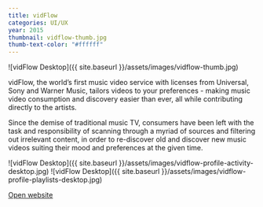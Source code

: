 ```yaml
---
title: vidFlow
categories: UI/UX
year: 2015
thumbnail: vidflow-thumb.jpg
thumb-text-color: "#ffffff"
---
```


![vidFlow Desktop]({{ site.baseurl }}/assets/images/vidflow-thumb.jpg)

<div class="text-block">
  <p>vidFlow, the world’s first music video service with
licenses from Universal, Sony and Warner Music,
tailors videos to your preferences - making music
video consumption and discovery easier than ever,
all while contributing directly to the artists.</p>
<p>Since the demise of traditional music TV,
consumers have been left with the task and
responsibility of scanning through a myriad of
sources and filtering out irrelevant content, in
order to re-discover old and discover
new music videos suiting their mood
and preferences at the given time.</p>
</div>

![vidFlow Desktop]({{ site.baseurl }}/assets/images/vidflow-profile-activity-desktop.jpg)
![vidFlow Desktop]({{ site.baseurl }}/assets/images/vidflow-profile-playlists-desktop.jpg)

<div class="text-block center-content">
  <a href="http://chelsealandmark.com" class="button">Open website</a>
</div>
